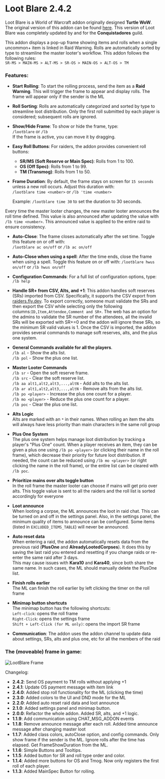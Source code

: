 # Loot Blare 2.4.2

Loot Blare is a World of Warcraft addon originally designed **Turtle WoW**. The original version of this addon can be found [here](https://github.com/MarcelineVQ/LootBlare). This version of Loot Blare was completely updated by and for the **Conquistadores** guild.

This addon displays a pop-up frame showing items and rolls when a single uncommon+ item is linked in Raid Warning. Rolls are automatically sorted by type to streamline the master looter's workflow. This addon follows the following rules:  
`SR-MS > MAIN-MS > ALT-MS > SR-OS > MAIN-OS > ALT-OS > TM`

### Features:

- **Start Rolling**: To start the rolling process, send the item as a **Raid Warning**. This will trigger the frame to appear and display rolls. The frame will appear only if the sender is the ML

- **Roll Sorting**: Rolls are automatically categorized and sorted by type to streamline loot distribution. Only the first roll submitted by each player is considered; subsequent rolls are ignored.

- **Show/Hide Frame**: To show or hide the frame, type:  
  `/lootblare` or `/lb`  
  If the frame is active, you can move it by dragging.

- **Easy Roll Buttons**: For raiders, the addon provides convenient roll buttons:

  - **SR/MS (Soft Reserve or Main Spec)**: Rolls from 1 to 100.
  - **OS (Off Spec)**: Rolls from 1 to 99.
  - **TM (Transmog)**: Rolls from 1 to 50.

- **Frame Duration**: By default, the frame stays on screen for `15 seconds` unless a new roll occurs. Adjust this duration with:  
  `/lootblare time <number>` or `/lb 'time <number>`

  Example: `/lootblare time 30` to set the duration to 30 seconds.

Every time the master looter changes, the new master looter announces the roll time defined. This value is also announced after updating the value with `/lb time <number>`. This announced value is applied to the entire raid to ensure consistency.

- **Auto-Close**: The frame closes automatically after the set time. Toggle this feature on or off with:  
  `/lootblare ac on/off` or `/lb ac on/off`

- **Auto-Close when using a spell**: After the time ends, close the frame when using a spell. Toggle this feature on or off with:
  `/lootblare hwus on/off` or `/lb hwus on/off`


- **Configuration Commands**: For a full list of configuration options, type:  
  `/lb help`

- **Handle SR+ from CSV, Alts, and +1**:
This addon handles soft reserves (SRs) imported from CSV. Specifically, it supports the CSV export from [raiders.fly.dev](https://raidres.fly.dev/). To export correctly, someone must validate the SRs and then export the CSV while selecting only the following columns:`ID,Item,Attendee,Comment and SR+`. The web has an option for the admins to validate the SR number of the attendees, all the invalid SRs will be exported with SR+=0 and the addon will ignore these SRs, so the minimum SR valid values is 1. 
Once the CSV is imported, the addon provides several commands to manage soft reserves, alts, and the plus one system.

- **General Commands available for all the players**.  
`/lb al` - Show the alts list.  
`/lb pol` - Show the plus one list.

- **Master Looter Commands**  
`/lb sr` - Open the soft reserve frame.  
`/lb src` - Clear the soft reserve list.  
`/lb aa alt1,alt2,alt3,...,altN` - Add alts to the alts list.  
`/lb ar alt1,alt2,alt3,...,altN` - Remove alts from the alts list.  
`/lb po <player>` - Increase the plus one count for a player.  
`/lb mo <player>` - Reduce the plus one count for a player.  
`/lb poc` - Clear the plus one list.  

- **Alts Logic**  
Alts are marked with an `*` in their names. When rolling an item the alts will always have less priority than main characters in the same roll group

- **Plus One System**  
The plus one system helps manage loot distribution by tracking a player's "Plus One" count. When a player receives an item, they can be given a plus one using `/lb po <player>` (or clicking their name in the roll frame), which decrease their priority for future loot distribution. If needed, the count can be reduced using `/lb mo <player>` (or right clicking the name in the roll frame), or the entire list can be cleared with `/lb poc`.

- **Prioritize mains over alts toggle button**  
In the roll frame the master looter can choose if mains will get prio over alts. This toggle value is sent to all the raiders and the roll list is sorted accordingly for everyone

- **Loot announce**  
When looting a corpse, the ML announces the loot in raid chat. This can be turned on and off in the settings panel. Also, in the settings panel, the minimum quality of items to announce can be configured. Some items (listed in `EXCLUDED_ITEMS_TABLE`) will never be announced.

- **Auto reset data**  
When entering a raid, the addon automatically resets data from the previous raid (**PlusOne** and **AlreadyLootedCorpses**). It does this by saving the last raid you entered and resetting if you change raids or re-enter the same raid after 3 days.  
This may cause issues with **Kara10** and **Kara40**, since both share the same name. In such cases, the ML should manually delete the PlusOne list.

- **Finish rolls earlier**  
The ML can finish the roll earlier by left clicking the timer on the roll frame

- **Minimap button shortcuts**  
The minimap button has the following shortcuts:  
`Left-click`: opens the roll frame  
`Right-Click`: opens the settings frame  
`Shift + Left-Click (for ML only)`: opens the import SR frame

- **Communication**: The addon uses the addon channel to update data about settings, SRs, alts and plus one, etc for all the members of the raid  

### The (moveable) frame in game:

![LootBlare Frame](./assets/lootblareframe.png)

Changelog:
- **2.4.2**: Send OS payment to TM rolls without applying +1
- **2.4.1**: Update OS payment message with item link
- **2.4.0**: Added stop roll functionality for the ML (clicking the time)
- **2.3.0**: Added colors to the UI and DND mode for the ML
- **2.2.0**: Added auto reset raid data and loot announce
- **2.1.0**: Added settings panel and minimap button.
- **2.0.0**: Refactor the whole addon. Added SR, alts, and +1 logic.
- **1.1.9**: Add communication using CHAT_MSG_ADDON events
- **1.1.8**: Remove announce message after each roll. Added time announce message after changing master loot
- **1.1.7**: Added class colors, autoClose option, and config commands. Only show frame if the sender is the ML. Ignore rolls after the time has elapsed. Get FrameShowDuration from the ML.
- **1.1.6**: Simple Buttons and Tooltips.
- **1.1.5**: Added button for SR and roll type order and color.
- **1.1.4**: Added more buttons for OS and Tmog. Now only registers the first roll of each player.
- **1.1.3**: Added MainSpec Button for rolling.
